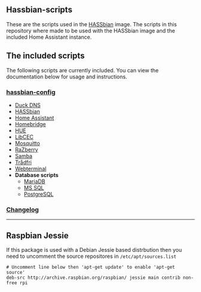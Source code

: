 ## Hassbian-scripts
These are the scripts used in the [HASSbian](https://github.com/home-assistant/pi-gen) image.
The scripts in this repository where made to be used with the HASSbian image and the included Home Assistant instance.  


## The included scripts
The following scripts are currently included. You can view the documentation below for usage and instructions.
<!--- When adding stuff here, please keep it alphabetical --->
### [hassbian-config](/docs/hassbian_config.md)
* [Duck DNS](/docs/duckdns.md)
* [HASSbian](/docs/)
* [Home Assistant](/docs/homeassistant.md)
* [Homebridge](/docs/homebridge.md)
* [HUE](/docs/hue.md)
* [LibCEC](/docs/libcec.md)
* [Mosquitto](/docs/mosquitto.md)
* [RaZberry ](/docs/razberry.md)
* [Samba](/docs/samba.md)
* [Trådfri](/docs/tradfri.md)
* [Webterminal](/docs/Webterminal.md)
* **Database scripts**
  * [MariaDB](/docs/mariadb.md)
  * [MS SQL](/docs/mssql.md)
  * [PostgreSQL](/docs/postgresql.md)
### [Changelog](CHANGELOG.md)

***
## Raspbian Jessie
If this package is used with a Debian Jessie based distrbution then you need to uncomment the source repositores in  `/etc/apt/sources.list`

```text
# Uncomment line below then 'apt-get update' to enable 'apt-get source'
deb-src http://archive.raspbian.org/raspbian/ jessie main contrib non-free rpi
```
